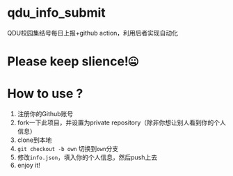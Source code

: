 # qdu_info_submit

QDU校园集结号每日上报+github action，利用后者实现自动化

# Please keep slience!🤐

# How to use ?

1. 注册你的Github账号
2. fork一下此项目，并设置为private repository（除非你想让别人看到你的个人信息）
3. clone到本地
4. `git checkout -b own` 切换到`own`分支
5. 修改`info.json`，填入你的个人信息，然后push上去
6. enjoy it!